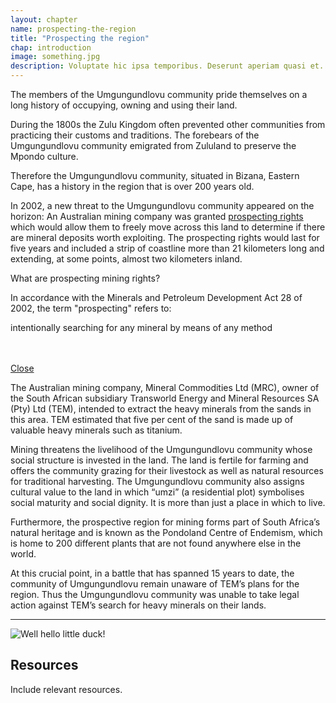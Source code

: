 ```yaml
---
layout: chapter
name: prospecting-the-region
title: "Prospecting the region"
chap: introduction
image: something.jpg
description: Voluptate hic ipsa temporibus. Deserunt aperiam quasi et. Sit quibusdam animi expedita enim et. Voluptatem adipisci ducimus deleniti molestiae nihil odio. Quia maiores in officia. Est itaque quis et vitae. Quaerat nostrum suscipit voluptates voluptatem et consequatur ea.
---
```


The members of the Umgungundlovu community pride themselves on a long history of occupying, owning and using their land.

During the 1800s the Zulu Kingdom often prevented other communities from practicing their customs and traditions. The forebears of the Umgungundlovu community emigrated from Zululand to preserve the Mpondo culture.

Therefore the Umgungundlovu community, situated in Bizana, Eastern Cape, has a history in the region that is over 200 years old.

In 2002, a new threat to the Umgungundlovu community appeared on the horizon:
An Australian mining company was granted <a class="info-link" data-toggle="collapse" href="#prospecting-rights" aria-expanded="false" aria-controls="prospecting-rights"><i class="fa fa-info-circle" aria-hidden="true"></i> prospecting rights</a> which would allow them to freely move across this land to determine if there are mineral deposits worth exploiting. The prospecting rights would last for five years and included a strip of coastline more than 21 kilometers long and extending, at some points, almost two kilometers inland.

<div class="edu-segment collapse" id="prospecting-rights">
<p class="edu-title">What are prospecting mining rights?</p>

In accordance with the Minerals and Petroleum Development Act 28 of 2002, the term "prospecting" refers to:

<span class="edu-definition">intentionally searching for any mineral by means of any method</span>

<br><br><a class="close-link" data-toggle="collapse" href="#prospecting-rights" aria-expanded="false" aria-controls="prospecting-rights"><i class="fa fa-times-circle" aria-hidden="true"></i> Close</a>
</div>

The Australian mining company, Mineral Commodities Ltd (MRC), owner of the South African subsidiary Transworld Energy and Mineral Resources SA (Pty) Ltd (TEM), intended to extract the heavy minerals from the sands in this area. TEM estimated that five per cent of the sand is made up of valuable heavy minerals such as titanium.

Mining threatens the livelihood of the Umgungundlovu community whose social structure is invested in the land. The land is fertile for farming and offers the community grazing for their livestock as well as natural resources for traditional harvesting. The Umgungundlovu community also assigns cultural value to the land in which “umzi” (a residential plot) symbolises social maturity and social dignity. It is more than just a place in which to live.

Furthermore, the prospective region for mining forms part of South Africa’s natural heritage and is known as the Pondoland Centre of Endemism, which is home to 200 different plants that are not found anywhere else in the world.

At this crucial point, in a battle that has spanned 15 years to date, the community of Umgungundlovu remain unaware of TEM’s plans for the region. Thus the Umgungundlovu community was unable to take legal action against TEM’s search for heavy minerals on their lands.

---

![Well hello little duck!](http://cdnimg.in/wp-content/uploads/2015/06/collection-of-cute-baby-duck.jpg)

## Resources

Include relevant resources.